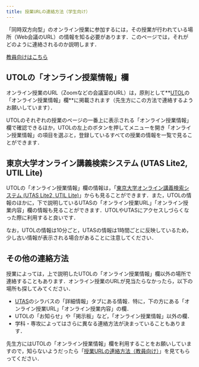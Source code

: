 ```yaml
---
title: 授業URLの連絡方法（学生向け）
---
```


「同時双方向型」のオンライン授業に参加するには，その授業が行われている場所（Web会議のURL）の情報を知る必要があります．このページでは，それがどのように連絡されるのか説明します．

[教員向けはこちら](/faculty_members/url/)

## UTOLの「オンライン授業情報」欄

オンライン授業のURL（Zoomなどの会議室のURL）は，原則として**[UTOL](https://utol.ecc.u-tokyo.ac.jp/)の「オンライン授業情報」欄**に掲載されます（先生方にこの方法で連絡するようお願いしています）．

UTOLのそれぞれの授業のページの一番上に表示される「オンライン授業情報」欄で確認できるほか，UTOLの左上のボタンを押してメニューを開き「オンライン授業情報」の項目を選ぶと，登録しているすべての授業の情報を一覧で見ることができます．

## 東京大学オンライン講義検索システム (UTAS Lite2, UTIL Lite)

UTOLの「オンライン授業情報」欄の情報は，「[東京大学オンライン講義検索システム (UTAS Lite2, UTIL Lite)](https://utelecon-directory.adm.u-tokyo.ac.jp/)」からも見ることができます．また，UTOLの情報のほかに，下で説明しているUTASの「オンライン授業URL」「オンライン授業内容」欄の情報も見ることができます．UTOLやUTASにアクセスしづらくなった際に利用すると良いです．

なお，UTOLの情報は10分ごと，UTASの情報は1時間ごとに反映しているため，少し古い情報が表示される場合があることに注意してください．

## その他の連絡方法

授業によっては，上で説明したUTOLの「オンライン授業情報」欄以外の場所で連絡することもあります．オンライン授業のURLが見当たらなかったら，以下の場所も探してみてください．

- [UTAS](https://utas.adm.u-tokyo.ac.jp/campusweb/campusportal.do)のシラバスの「詳細情報」タブにある情報．特に，下の方にある「オンライン授業URL」「オンライン授業内容」の欄．
- UTOLの「お知らせ」や「掲示板」など，「オンライン授業情報」以外の欄．
- 学科・専攻によってはさらに異なる連絡方法が決まっていることもあります．

先生方にはUTOLの「オンライン授業情報」欄を利用することをお願いしていますので，知らないようだったら「[授業URLの連絡方法（教員向け）](/faculty_members/url/)」を見てもらってください．
